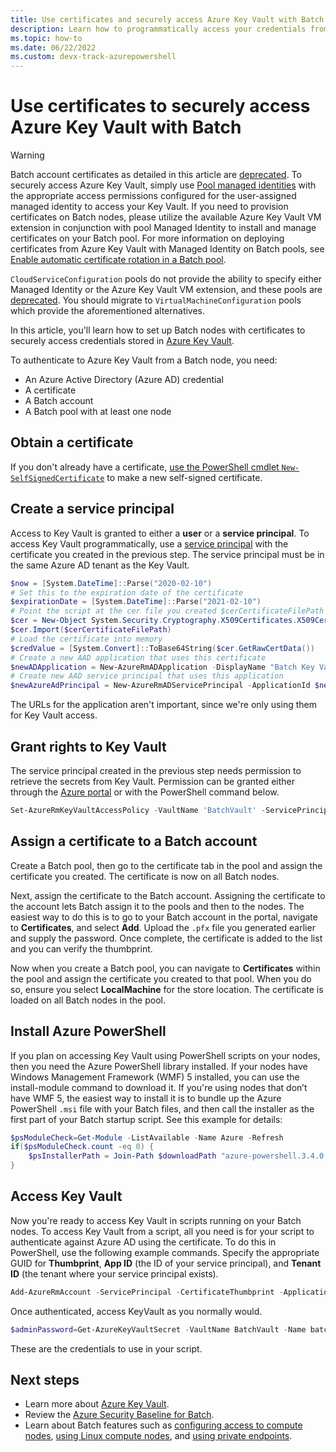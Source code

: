 ```yaml
---
title: Use certificates and securely access Azure Key Vault with Batch
description: Learn how to programmatically access your credentials from Key Vault using Azure Batch.
ms.topic: how-to
ms.date: 06/22/2022
ms.custom: devx-track-azurepowershell
---
```


# Use certificates to securely access Azure Key Vault with Batch

> [!WARNING]
> Batch account certificates as detailed in this article are [deprecated](batch-certificate-migration-guide.md). To securely access Azure Key Vault, simply use [Pool managed identities](managed-identity-pools.md) with the appropriate access permissions configured for the user-assigned managed identity to access your Key Vault. If you need to provision certificates on Batch nodes, please utilize the available Azure Key Vault VM extension in conjunction with pool Managed Identity to install and manage certificates on your Batch pool. For more information on deploying certificates from Azure Key Vault with Managed Identity on Batch pools, see [Enable automatic certificate rotation in a Batch pool](automatic-certificate-rotation.md).
> 
> `CloudServiceConfiguration` pools do not provide the ability to specify either Managed Identity or the Azure Key Vault VM extension, and these pools are [deprecated](https://azure.microsoft.com/updates/azure-batch-cloudserviceconfiguration-pools-will-be-retired-on-29-february-2024/). You should migrate to `VirtualMachineConfiguration` pools which provide the aforementioned alternatives.

In this article, you'll learn how to set up Batch nodes with certificates to securely access credentials stored in [Azure Key Vault](../key-vault/general/overview.md).

To authenticate to Azure Key Vault from a Batch node, you need:

- An Azure Active Directory (Azure AD) credential
- A certificate
- A Batch account
- A Batch pool with at least one node

## Obtain a certificate

If you don't already have a certificate, [use the PowerShell cmdlet `New-SelfSignedCertificate`](/powershell/module/pki/new-selfsignedcertificate) to make a new self-signed certificate.

## Create a service principal

Access to Key Vault is granted to either a **user** or a **service principal**. To access Key Vault programmatically, use a [service principal](../active-directory/develop/app-objects-and-service-principals.md#service-principal-object) with the certificate you created in the previous step. The service principal must be in the same Azure AD tenant as the Key Vault.

```powershell
$now = [System.DateTime]::Parse("2020-02-10")
# Set this to the expiration date of the certificate
$expirationDate = [System.DateTime]::Parse("2021-02-10")
# Point the script at the cer file you created $cerCertificateFilePath = 'c:\temp\batchcertificate.cer'
$cer = New-Object System.Security.Cryptography.X509Certificates.X509Certificate2
$cer.Import($cerCertificateFilePath)
# Load the certificate into memory
$credValue = [System.Convert]::ToBase64String($cer.GetRawCertData())
# Create a new AAD application that uses this certificate
$newADApplication = New-AzureRmADApplication -DisplayName "Batch Key Vault Access" -HomePage "https://batch.mydomain.com" -IdentifierUris "https://batch.mydomain.com" -certValue $credValue -StartDate $now -EndDate $expirationDate
# Create new AAD service principal that uses this application
$newAzureAdPrincipal = New-AzureRmADServicePrincipal -ApplicationId $newADApplication.ApplicationId
```

The URLs for the application aren't important, since we're only using them for Key Vault access.

## Grant rights to Key Vault

The service principal created in the previous step needs permission to retrieve the secrets from Key Vault. Permission can be granted either through the [Azure portal](../key-vault/general/assign-access-policy-portal.md) or with the PowerShell command below.

```powershell
Set-AzureRmKeyVaultAccessPolicy -VaultName 'BatchVault' -ServicePrincipalName '"https://batch.mydomain.com' -PermissionsToSecrets 'Get'
```

## Assign a certificate to a Batch account

Create a Batch pool, then go to the certificate tab in the pool and assign the certificate you created. The certificate is now on all Batch nodes.

Next, assign the certificate to the Batch account. Assigning the certificate to the account lets Batch assign it to the pools and then to the nodes. The easiest way to do this is to go to your Batch account in the portal, navigate to **Certificates**, and select **Add**. Upload the `.pfx` file you generated earlier and supply the password. Once complete, the certificate is added to the list and you can verify the thumbprint.

Now when you create a Batch pool, you can navigate to **Certificates** within the pool and assign the certificate you created to that pool. When you do so, ensure you select **LocalMachine** for the store location. The certificate is loaded on all Batch nodes in the pool.

## Install Azure PowerShell

If you plan on accessing Key Vault using PowerShell scripts on your nodes, then you need the Azure PowerShell library installed. If your nodes have Windows Management Framework (WMF) 5 installed, you can use the install-module command to download it. If you're using nodes that don’t have WMF 5, the easiest way to install it is to bundle up the Azure PowerShell `.msi` file with your Batch files, and then call the installer as the first part of your Batch startup script. See this example for details:

```powershell
$psModuleCheck=Get-Module -ListAvailable -Name Azure -Refresh
if($psModuleCheck.count -eq 0) {
    $psInstallerPath = Join-Path $downloadPath "azure-powershell.3.4.0.msi" Start-Process msiexec.exe -ArgumentList /i, $psInstallerPath, /quiet -wait
}
```

## Access Key Vault

Now you're ready to access Key Vault in scripts running on your Batch nodes. To access Key Vault from a script, all you need is for your script to authenticate against Azure AD using the certificate. To do this in PowerShell, use the following example commands. Specify the appropriate GUID for **Thumbprint**, **App ID** (the ID of your service principal), and **Tenant ID** (the tenant where your service principal exists).

```powershell
Add-AzureRmAccount -ServicePrincipal -CertificateThumbprint -ApplicationId
```

Once authenticated, access KeyVault as you normally would.

```powershell
$adminPassword=Get-AzureKeyVaultSecret -VaultName BatchVault -Name batchAdminPass
```

These are the credentials to use in your script.

## Next steps

- Learn more about [Azure Key Vault](../key-vault/general/overview.md).
- Review the [Azure Security Baseline for Batch](security-baseline.md).
- Learn about Batch features such as [configuring access to compute nodes](pool-endpoint-configuration.md), [using Linux compute nodes](batch-linux-nodes.md), and [using private endpoints](private-connectivity.md).
